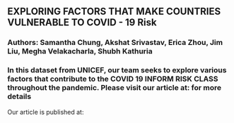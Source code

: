 ## EXPLORING FACTORS THAT MAKE COUNTRIES VULNERABLE TO COVID - 19 Risk

### Authors: Samantha Chung, Akshat Srivastav, Erica Zhou, Jim Liu, Megha Velakacharla, Shubh Kathuria

### In this dataset from UNICEF, our team seeks to explore various factors that contribute to the COVID 19 INFORM RISK CLASS throughout the pandemic. Please visit our article at: for more details

Our article is published at:

